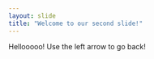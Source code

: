 ```yaml
---
layout: slide
title: "Welcome to our second slide!"
---
```

Hellooooo!
Use the left arrow to go back!
